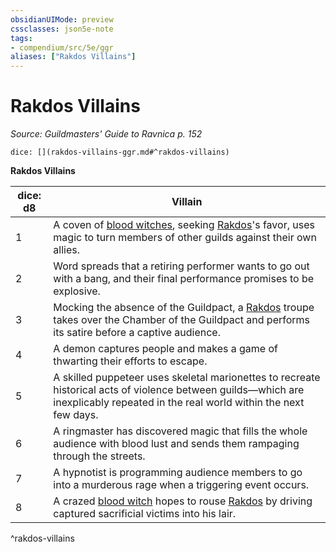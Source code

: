 ```yaml
---
obsidianUIMode: preview
cssclasses: json5e-note
tags:
- compendium/src/5e/ggr
aliases: ["Rakdos Villains"]
---
```

# Rakdos Villains
*Source: Guildmasters' Guide to Ravnica p. 152* 

`dice: [](rakdos-villains-ggr.md#^rakdos-villains)`

**Rakdos Villains**

| dice: d8 | Villain |
|----------|---------|
| 1 | A coven of [blood witches](b_blood-witch-ggr.md), seeking [Rakdos](b_rakdos-ggr.md)'s favor, uses magic to turn members of other guilds against their own allies. |
| 2 | Word spreads that a retiring performer wants to go out with a bang, and their final performance promises to be explosive. |
| 3 | Mocking the absence of the Guildpact, a [Rakdos](b_rakdos-ggr.md) troupe takes over the Chamber of the Guildpact and performs its satire before a captive audience. |
| 4 | A demon captures people and makes a game of thwarting their efforts to escape. |
| 5 | A skilled puppeteer uses skeletal marionettes to recreate historical acts of violence between guilds—which are inexplicably repeated in the real world within the next few days. |
| 6 | A ringmaster has discovered magic that fills the whole audience with blood lust and sends them rampaging through the streets. |
| 7 | A hypnotist is programming audience members to go into a murderous rage when a triggering event occurs. |
| 8 | A crazed [blood witch](b_blood-witch-ggr.md) hopes to rouse [Rakdos](b_rakdos-ggr.md) by driving captured sacrificial victims into his lair. |
^rakdos-villains